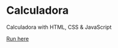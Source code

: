 # Calculadora
Calculadora with HTML, CSS & JavaScript

[Run here](https://rodrigocloureiro.github.io/calculadora/)
